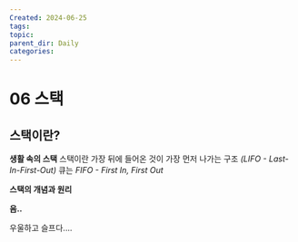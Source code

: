 ```yaml
---
Created: 2024-06-25
tags: 
topic: 
parent_dir: Daily
categories:
---
```

# 06 스택
## 스택이란?
**생활 속의 스택**
스택이란 가장 뒤에 들어온 것이 가장 먼저 나가는 구조 *(LIFO - Last-In-First-Out)*
큐는 *FIFO - First In, First Out*

**스택의 개념과 원리**


**음..**



우울하고 슬프다....
